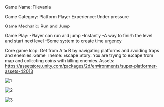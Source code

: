 Game Name: Tilevania

Game Category: Platform Player Experience: Under pressure

Game Mechanic: Run and Jump

Game Play: 
-Player can run and jump 
-Instantly 
-A way to finish the level and start next level 
-Some system to create time urgency

Core game loop: Get from A to B by navigating platforms and avoiding traps and enemies. 
Game Theme: Escape
Story: You are trying to escape from map and collecting coins with killing enemies.
Assets: https://assetstore.unity.com/packages/2d/environments/super-platformer-assets-42013

![1](https://github.com/ezgiakbas87/tilevania-game/assets/126782676/4d8451d7-c276-4142-aa8e-bd6d4deef6ae)

![2](https://github.com/ezgiakbas87/tilevania-game/assets/126782676/55d6b7cc-4ee6-4c82-9b45-38cd7eefa1f9)

![3](https://github.com/ezgiakbas87/tilevania-game/assets/126782676/36b723f3-e77b-4f70-9e20-b81464eccc1d)
